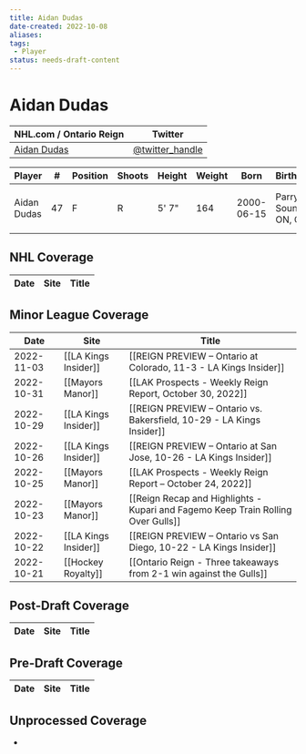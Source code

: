 ```yaml
---
title: Aidan Dudas
date-created: 2022-10-08
aliases: 
tags:
 - Player
status: needs-draft-content
---
```


# Aidan Dudas

NHL.com / Ontario Reign | Twitter
-|-
[Aidan Dudas](https://ontarioreign.com/roster/aidan-dudas) | [@twitter_handle](https://twitter.com/)

Player | \# | Position | Shoots | Height | Weight | Born | Birthplace | Draft 
-|-|-|-|-|-|-|-|-
Aidan Dudas | 47 | F | R | 5' 7" | 164 | 2000-06-15 | Parry Sound, ON, CAN | LAK 4th RD, 2018 (113th)



## NHL  Coverage
| Date | Site | Title |
| ---- | ---- | ----- |



## Minor League Coverage
| Date       | Site                 | Title                                                                            |
| ---------- | -------------------- | -------------------------------------------------------------------------------- |
| 2022-11-03 | [[LA Kings Insider]] | [[REIGN PREVIEW – Ontario at Colorado, 11-3 - LA Kings Insider]]                                                                              |
| 2022-10-31 | [[Mayors Manor]]     | [[LAK Prospects - Weekly Reign Report, October 30, 2022]]                        |
| 2022-10-29 | [[LA Kings Insider]] | [[REIGN PREVIEW – Ontario vs. Bakersfield, 10-29 - LA Kings Insider]]            |
| 2022-10-26 | [[LA Kings Insider]] | [[REIGN PREVIEW – Ontario at San Jose, 10-26 - LA Kings Insider]]                |
| 2022-10-25 | [[Mayors Manor]]     | [[LAK Prospects - Weekly Reign Report – October 24, 2022]]                       |
| 2022-10-23 | [[Mayors Manor]]     | [[Reign Recap and Highlights - Kupari and Fagemo Keep Train Rolling Over Gulls]] |
| 2022-10-22 | [[LA Kings Insider]] | [[REIGN PREVIEW – Ontario vs San Diego, 10-22 - LA Kings Insider]]               |
| 2022-10-21 | [[Hockey Royalty]]   | [[Ontario Reign - Three takeaways from 2-1 win against the Gulls]]               |



## Post-Draft Coverage
| Date | Site | Title |
| ---- | ---- | ----- |



## Pre-Draft Coverage
| Date | Site | Title |
| ---- | ---- | ----- |


## Unprocessed Coverage
- 
